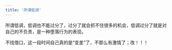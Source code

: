```yaml
---
title: '所谓低调'
---
```


所谓低调，低调也不能过分了，过分了就会抓不住很多的机会，低调过分了就是对自己的不负责，是一种堕落行为的表现。  

不找借口，这一段时间自己真的是“变差”了，不那么有激情了；改！！！
